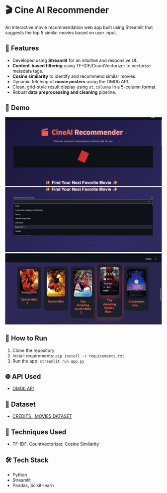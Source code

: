 # 🎬 Cine AI Recommender

An interactive movie recommendation web app built using Streamlit that suggests the top 5 similar movies based on user input.

## 🔧 Features
- Developed using **Streamlit** for an intuitive and responsive UI.
- **Content-based filtering** using TF-IDF/CountVectorizer to vectorize metadata tags.
- **Cosine similarity** to identify and recommend similar movies.
- Dynamic fetching of **movie posters** using the OMDb API.
- Clean, grid-style result display using `st.columns` in a 5-column format.
- Robust **data preprocessing and cleaning** pipeline.

## 📸 Demo
![Cine Ai Recommender](https://github.com/aryan13071/Cine-Ai-Recommender/blob/main/Cine%20Ai%20Recommender.png?raw=true)
![Search Bar for Similar Movies](https://github.com/aryan13071/Cine-Ai-Recommender/blob/main/Search%20bar%20for%20similar%20movies.png?raw=true)
![Results](https://github.com/aryan13071/Cine-Ai-Recommender/blob/main/Results.png?raw=true)

## 🚀 How to Run
1. Clone the repository
2. Install requirements: `pip install -r requirements.txt`
3. Run the app: `streamlit run app.py`

## 🌐 API Used
- [OMDb API](http://www.omdbapi.com/)

## 📁 Dataset
- [ CREDITS , MOVIES  DATASET  ](https://www.kaggle.com/datasets/tmdb/tmdb-movie-metadata?select=tmdb_5000_credits.csv) 


## 🧠 Techniques Used
- TF-IDF, CountVectorizer, Cosine Similarity

## 🛠️ Tech Stack
- Python
- Streamlit
- Pandas, Scikit-learn
